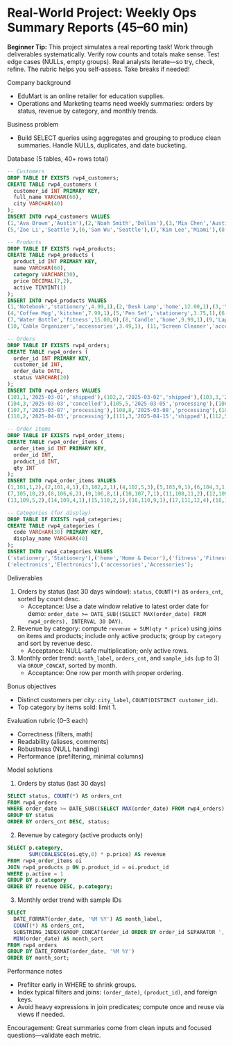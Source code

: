 # Real-World Project: Weekly Ops Summary Reports (45–60 min)

**Beginner Tip:** This project simulates a real reporting task! Work through deliverables systematically. Verify row counts and totals make sense. Test edge cases (NULLs, empty groups). Real analysts iterate—so try, check, refine. The rubric helps you self-assess. Take breaks if needed!

Company background
- EduMart is an online retailer for education supplies.
- Operations and Marketing teams need weekly summaries: orders by status, revenue by category, and monthly trends.

Business problem
- Build SELECT queries using aggregates and grouping to produce clean summaries. Handle NULLs, duplicates, and date bucketing.

Database (5 tables, 40+ rows total)
```sql
-- Customers
DROP TABLE IF EXISTS rwp4_customers;
CREATE TABLE rwp4_customers (
  customer_id INT PRIMARY KEY,
  full_name VARCHAR(60),
  city VARCHAR(40)
);
INSERT INTO rwp4_customers VALUES
(1,'Ava Brown','Austin'),(2,'Noah Smith','Dallas'),(3,'Mia Chen','Austin'),(4,'Leo Park',NULL),
(5,'Zoe Li','Seattle'),(6,'Sam Wu','Seattle'),(7,'Kim Lee','Miami'),(8,'Ivy Ray','Dallas');

-- Products
DROP TABLE IF EXISTS rwp4_products;
CREATE TABLE rwp4_products (
  product_id INT PRIMARY KEY,
  name VARCHAR(60),
  category VARCHAR(30),
  price DECIMAL(7,2),
  active TINYINT(1)
);
INSERT INTO rwp4_products VALUES
(1,'Notebook','stationery',4.99,1),(2,'Desk Lamp','home',12.00,1),(3,'Yoga Mat','fitness',24.50,1),
(4,'Coffee Mug','kitchen',7.99,1),(5,'Pen Set','stationery',3.75,1),(6,'Throw Pillow','home',18.00,1),
(7,'Water Bottle','fitness',15.00,0),(8,'Candle','home',9.99,1),(9,'Laptop Stand','electronics',29.99,1),
(10,'Cable Organizer','accessories',3.49,1), (11,'Screen Cleaner','accessories',5.49,1), (12,'Binder','stationery',2.99,1);

-- Orders
DROP TABLE IF EXISTS rwp4_orders;
CREATE TABLE rwp4_orders (
  order_id INT PRIMARY KEY,
  customer_id INT,
  order_date DATE,
  status VARCHAR(20)
);
INSERT INTO rwp4_orders VALUES
(101,1,'2025-03-01','shipped'),(102,2,'2025-03-02','shipped'),(103,3,'2025-03-02','processing'),
(104,3,'2025-03-03','cancelled'),(105,5,'2025-03-05','processing'),(106,6,'2025-03-06','shipped'),
(107,7,'2025-03-07','processing'),(108,8,'2025-03-08','processing'),(109,1,'2025-04-01','shipped'),
(110,2,'2025-04-03','processing'),(111,3,'2025-04-15','shipped'),(112,5,'2025-04-20','cancelled');

-- Order items
DROP TABLE IF EXISTS rwp4_order_items;
CREATE TABLE rwp4_order_items (
  order_item_id INT PRIMARY KEY,
  order_id INT,
  product_id INT,
  qty INT
);
INSERT INTO rwp4_order_items VALUES
(1,101,1,2),(2,101,4,1),(3,102,2,1),(4,102,5,3),(5,103,9,1),(6,104,3,1),
(7,105,10,2),(8,106,6,2),(9,106,8,1),(10,107,7,1),(11,108,11,2),(12,109,1,1),
(13,109,5,2),(14,109,4,1),(15,110,2,1),(16,110,9,1),(17,111,12,4),(18,112,3,1);

-- Categories (for display)
DROP TABLE IF EXISTS rwp4_categories;
CREATE TABLE rwp4_categories (
  code VARCHAR(30) PRIMARY KEY,
  display_name VARCHAR(40)
);
INSERT INTO rwp4_categories VALUES
('stationery','Stationery'),('home','Home & Decor'),('fitness','Fitness'),('kitchen','Kitchen'),
('electronics','Electronics'),('accessories','Accessories');
```

Deliverables
1) Orders by status (last 30 days window): `status`, `COUNT(*)` as `orders_cnt`, sorted by count desc.
   - Acceptance: Use a date window relative to latest order date for demo: `order_date >= DATE_SUB((SELECT MAX(order_date) FROM rwp4_orders), INTERVAL 30 DAY)`.
2) Revenue by category: compute `revenue = SUM(qty * price)` using joins on items and products; include only active products; group by `category` and sort by revenue desc.
   - Acceptance: NULL-safe multiplication; only active rows.
3) Monthly order trend: `month_label`, `orders_cnt`, and `sample_ids` (up to 3) via `GROUP_CONCAT`, sorted by month.
   - Acceptance: One row per month with proper ordering.

Bonus objectives
- Distinct customers per city: `city_label`, `COUNT(DISTINCT customer_id)`.
- Top category by items sold: limit 1.

Evaluation rubric (0–3 each)
- Correctness (filters, math)
- Readability (aliases, comments)
- Robustness (NULL handling)
- Performance (prefiltering, minimal columns)

Model solutions

1) Orders by status (last 30 days)
```sql
SELECT status, COUNT(*) AS orders_cnt
FROM rwp4_orders
WHERE order_date >= DATE_SUB((SELECT MAX(order_date) FROM rwp4_orders), INTERVAL 30 DAY)
GROUP BY status
ORDER BY orders_cnt DESC, status;
```

2) Revenue by category (active products only)
```sql
SELECT p.category,
       SUM(COALESCE(oi.qty,0) * p.price) AS revenue
FROM rwp4_order_items oi
JOIN rwp4_products p ON p.product_id = oi.product_id
WHERE p.active = 1
GROUP BY p.category
ORDER BY revenue DESC, p.category;
```

3) Monthly order trend with sample IDs
```sql
SELECT 
  DATE_FORMAT(order_date, '%M %Y') AS month_label,
  COUNT(*) AS orders_cnt,
  SUBSTRING_INDEX(GROUP_CONCAT(order_id ORDER BY order_id SEPARATOR ', '), ', ', 3) AS sample_ids,
  MIN(order_date) AS month_sort
FROM rwp4_orders
GROUP BY DATE_FORMAT(order_date, '%M %Y')
ORDER BY month_sort;
```

Performance notes
- Prefilter early in WHERE to shrink groups.
- Index typical filters and joins: `(order_date)`, `(product_id)`, and foreign keys.
- Avoid heavy expressions in join predicates; compute once and reuse via views if needed.

Encouragement: Great summaries come from clean inputs and focused questions—validate each metric.
